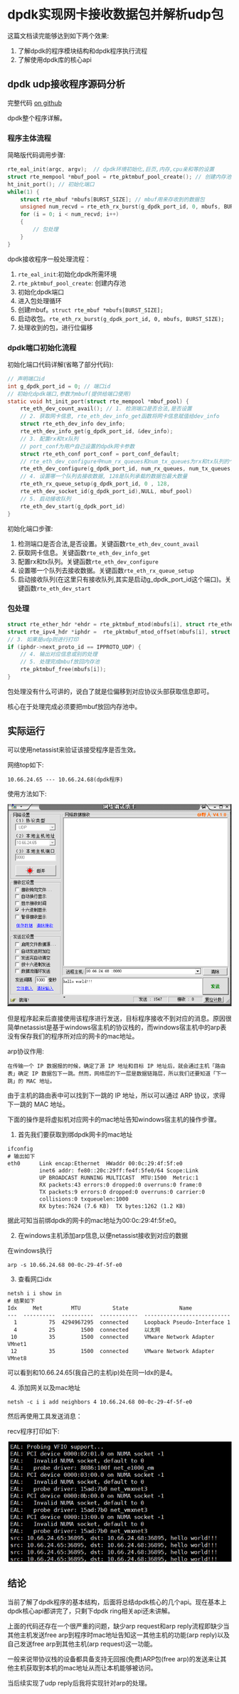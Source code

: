 # dpdk实现网卡接收数据包并解析udp包

这篇文档读完能够达到如下两个效果:

1. 了解dpdk的程序模块结构和dpdk程序执行流程
2. 了解使用dpdk库的核心api

## dpdk udp接收程序源码分析

完整代码 [on github](https://github.com/The-Dire/dpdk-by-example/blob/main/src/example/01_recv/recv.c)

dpdk整个程序详解。

### 程序主体流程

简略版代码调用步骤:

```c
rte_eal_init(argc, argv);  // dpdk环境初始化,巨页,内存,cpu亲和等的设置
struct rte_mempool *mbuf_pool = rte_pktmbuf_pool_create(); // 创建内存池
ht_init_port(); // 初始化端口
while(1) {
	struct rte_mbuf *mbufs[BURST_SIZE]; // mbuf用来存收到的数据包
	unsigned num_recvd = rte_eth_rx_burst(g_dpdk_port_id, 0, mbufs, BURST_SIZE); // mbufs被赋值
	for (i = 0; i < num_recvd; i++)
	{
		// 包处理
	}
}
```

dpdk接收程序一般处理流程：

1. `rte_eal_init`:初始化dpdk所需环境
2. `rte_pktmbuf_pool_create`: 创建内存池
3. 初始化dpdk端口
4. 进入包处理循环
5. 创建mbuf。`struct rte_mbuf *mbufs[BURST_SIZE];`
6. 启动收包。`rte_eth_rx_burst(g_dpdk_port_id, 0, mbufs, BURST_SIZE);`
7. 处理收到的包，进行位偏移


### dpdk端口初始化流程

初始化端口代码详解(省略了部分代码):

```c
// 声明端口id
int g_dpdk_port_id = 0; // 端口id
// 初始化dpdk端口,参数为mbuf(提供给端口使用)
static void ht_init_port(struct rte_mempool *mbuf_pool) {
	rte_eth_dev_count_avail(); // 1. 检测端口是否合法,是否设置
	// 2. 获取网卡信息, rte_eth_dev_info_get函数将网卡信息赋值给dev_info
	struct rte_eth_dev_info dev_info;
  	rte_eth_dev_info_get(g_dpdk_port_id, &dev_info);
	// 3. 配置rx和tx队列
	// port_conf为用户自己设置的dpdk网卡参数
	struct rte_eth_conf port_conf = port_conf_default;
	// rte_eth_dev_configure中num_rx_queues和num_tx_queues为rx和tx队列的个数(最大值为8)
	rte_eth_dev_configure(g_dpdk_port_id, num_rx_queues, num_tx_queues, &port_conf);
	// 4. 设置哪一个队列去接收数据, 128是队列承载的数据包最大数量
	rte_eth_rx_queue_setup(g_dpdk_port_id, 0 , 128, 
    rte_eth_dev_socket_id(g_dpdk_port_id),NULL, mbuf_pool)
	// 5. 启动接收队列
	rte_eth_dev_start(g_dpdk_port_id)
}
```

初始化端口步骤:

1. 检测端口是否合法,是否设置。关键函数`rte_eth_dev_count_avail`
2. 获取网卡信息。关键函数`rte_eth_dev_info_get`
3. 配置rx和tx队列。关键函数`rte_eth_dev_configure`
4. 设置哪一个队列去接收数据。关键函数`rte_eth_rx_queue_setup`
5. 启动接收队列(在这里只有接收队列,其实是启动g_dpdk_port_id这个端口)。关键函数`rte_eth_dev_start`

### 包处理

```c
struct rte_ether_hdr *ehdr = rte_pktmbuf_mtod(mbufs[i], struct rte_ether_hdr*); // 1. 获取以太网头
struct rte_ipv4_hdr *iphdr =  rte_pktmbuf_mtod_offset(mbufs[i], struct rte_ipv4_hdr *, sizeof(struct rte_ether_hdr)); // 2. 解析ip头
// 3. 如果是udp则进行打印
if (iphdr->next_proto_id == IPPROTO_UDP) {
	// 4. 输出对应信息或别的处理
	// 5. 处理完成mbuf放回内存池
	rte_pktmbuf_free(mbufs[i]);
}
```

包处理没有什么可讲的，说白了就是位偏移到对应协议头部获取信息即可。

核心在于处理完成必须要把mbuf放回内存池中。
   
## 实际运行

可以使用netassist来验证该接受程序是否生效。

网络top如下:

```
10.66.24.65 --- 10.66.24.68(dpdk程序)
```

使用方法如下:

![](./resource/netassist_use.png)

但是程序起来后直接使用该程序进行发送，目标程序接收不到对应的消息。原因很简单netassist是基于windows宿主机的协议栈的，而windows宿主机中的arp表没有保存我们的程序所对应的网卡的mac地址。

arp协议作用:

```
在传输一个 IP 数据报的时候，确定了源 IP 地址和目标 IP 地址后，就会通过主机「路由表」确定 IP 数据包下一跳。然而，网络层的下一层是数据链路层，所以我们还要知道「下一跳」的 MAC 地址。
```

由于主机的路由表中可以找到下一跳的 IP 地址，所以可以通过 ARP 协议，求得下一跳的 MAC 地址。

下面的操作是将虚拟机对应网卡的mac地址告知windows宿主机的操作步骤。

1. 首先我们要获取到绑dpdk网卡的mac地址

```shell
ifconfig
# 输出如下
eth0      Link encap:Ethernet  HWaddr 00:0c:29:4f:5f:e0  
		  inet6 addr: fe80::20c:29ff:fe4f:5fe0/64 Scope:Link
		  UP BROADCAST RUNNING MULTICAST  MTU:1500  Metric:1
		  RX packets:43 errors:0 dropped:0 overruns:0 frame:0
		  TX packets:9 errors:0 dropped:0 overruns:0 carrier:0
		  collisions:0 txqueuelen:1000 
		  RX bytes:7624 (7.6 KB)  TX bytes:1262 (1.2 KB)
```

据此可知当前绑dpdk的网卡的mac地址为00:0c:29:4f:5f:e0。

2. 在windows主机添加arp信息,以便netassist接收到对应的数据

在windows执行

```shell
arp -s 10.66.24.68 00-0c-29-4f-5f-e0
```

3. 查看网口idx

```shell
netsh i i show in
# 结果如下
Idx     Met         MTU          State                Name
---  ----------  ----------  ------------  ---------------------------
  1          75  4294967295  connected     Loopback Pseudo-Interface 1
  4          25        1500  connected     以太网
 10          35        1500  connected     VMware Network Adapter VMnet1
 12          35        1500  connected     VMware Network Adapter VMnet8
```

可以看到和10.66.24.65(我自己的主机ip)处在同一Idx的是4。

4. 添加网关以及mac地址

```shell
netsh -c i i add neighbors 4 10.66.24.68 00-0c-29-4f-5f-e0
```

然后再使用工具发送消息：

recv程序打印如下:

![](./resource/recv_msg.png)

## 结论

当前了解了dpdk程序的基本结构，后面将总结dpdk核心的几个api。现在基本上dpdk核心api都讲完了，只剩下dpdk ring相关api还未讲解。

上面的代码还存在一个很严重的问题，缺少arp request和arp reply流程即缺少当其他主机发送free arp到程序时mac地址告知这一其他主机的功能(arp reply)以及自己发送free arp到其他主机(arp request)这一功能。

一般来说带协议栈的设备都具备支持无回报(免费)ARP包(free arp)的发送来让其他主机获取到本机的mac地址从而让本机能够被访问。

当后续实现了udp reply后我将实现针对arp的处理。
